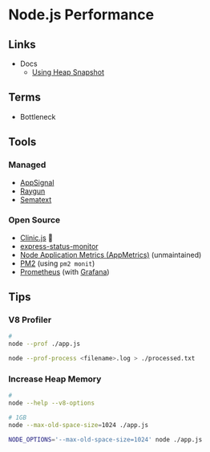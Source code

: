 # Node.js Performance

## Links

- Docs
  - [Using Heap Snapshot](https://nodejs.org/en/docs/guides/diagnostics/memory/using-heap-snapshot)

## Terms

- Bottleneck

## Tools

### Managed

- [AppSignal](https://docs.appsignal.com/nodejs)
- [Raygun](https://raygun.com/languages/node)
- [Sematext](https://sematext.com/docs/integration/node.js)

### Open Source

- [Clinic.js](/clinicjs/README.md) 🌟
- [express-status-monitor](/express-status-monitor.md)
- [Node Application Metrics (AppMetrics)](/appmetrics.md) (unmaintained)
- [PM2](/pm2.md) (using `pm2 monit`)
- [Prometheus](/prometheus/README.md) (with [Grafana](/grafana/README.md))

## Tips

### V8 Profiler

```sh
#
node --prof ./app.js

node --prof-process <filename>.log > ./processed.txt
```

### Increase Heap Memory

```sh
#
node --help --v8-options

# 1GB
node --max-old-space-size=1024 ./app.js

NODE_OPTIONS='--max-old-space-size=1024' node ./app.js
```

<!--
Out Of Memory (OOMKilled)
-->
